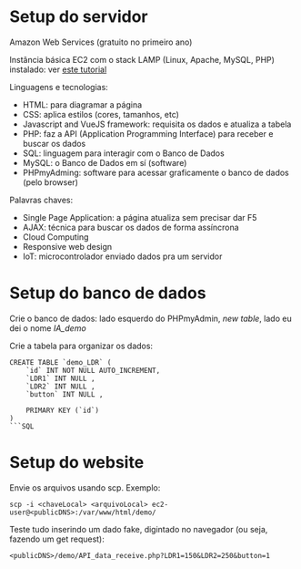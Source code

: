 # Setup do servidor

Amazon Web Services (gratuito no primeiro ano)

Instância básica EC2 com o stack LAMP (Linux, Apache, MySQL, PHP) instalado: ver [este tutorial](https://docs.aws.amazon.com/AWSEC2/latest/UserGuide/ec2-lamp-amazon-linux-2.html)

Linguagens e tecnologias:
* HTML: para diagramar a página
* CSS: aplica estilos (cores, tamanhos, etc)
* Javascript and VueJS framework: requisita os dados e atualiza a tabela
* PHP: faz a API (Application Programming Interface) para receber e buscar os dados
* SQL: linguagem para interagir com o Banco de Dados
* MySQL: o Banco de Dados em sí (software)
* PHPmyAdming: software para acessar graficamente o banco de dados (pelo browser)

Palavras chaves:
* Single Page Application: a página atualiza sem precisar dar F5
* AJAX: técnica para buscar os dados de forma assíncrona
* Cloud Computing
* Responsive web design
* IoT: microcontrolador enviado dados pra um servidor

# Setup do banco de dados

Crie o banco de dados: lado esquerdo do PHPmyAdmin, *new table*, lado eu dei o nome *IA_demo*

Crie a tabela para organizar os dados:

```
CREATE TABLE `demo_LDR` ( 
    `id` INT NOT NULL AUTO_INCREMENT,
    `LDR1` INT NULL ,
    `LDR2` INT NULL ,
    `button` INT NULL , 
    
    PRIMARY KEY (`id`)
)
​```SQL
```

# Setup do website

Envie os arquivos usando scp. Exemplo:

`scp -i <chaveLocal> <arquivoLocal> ec2-user@<publicDNS>:/var/www/html/demo/`

Teste tudo inserindo um dado fake, digintado no navegador (ou seja, fazendo um get request):

`<publicDNS>/demo/API_data_receive.php?LDR1=150&LDR2=250&button=1`
